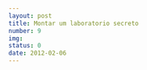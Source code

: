 ```yaml
---
layout: post
title: Montar um laboratorio secreto
number: 9
img:
status: 0
date: 2012-02-06
---
```

